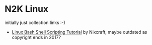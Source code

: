 # N2K Linux

initially just collection links :-)

- [Linux Bash Shell Scripting Tutorial](https://bash.cyberciti.biz/guide/Main_Page) by Nixcraft, maybe outdated as copyright ends in 2017?